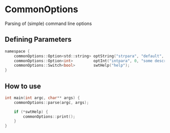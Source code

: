 # CommonOptions

Parsing of (simple) command line options

## Defining Parameters
```c
namespace {
	commonOptions::Option<std::string> optString("strpara", "default", "some description");
	commonOptions::Option<int>         optInt("intpara", 0, "some description");
	commonOptions::Switch<bool>        swtHelp("help");
}
```

## How to use
```c
int main(int argc, char** args) {
	commonOptions::parse(argc, args);

	if (*swtHelp) {
		commonOptions::print();
	}
}
```
